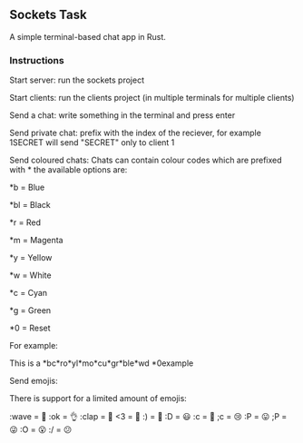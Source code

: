 ## Sockets Task

A simple terminal-based chat app in Rust.

### Instructions

Start server: run the sockets project

Start clients: run the clients project (in multiple terminals for multiple clients)

Send a chat: write something in the terminal and press enter

Send private chat: prefix with the index of the reciever, for example 1SECRET will send "SECRET" only to client 1

Send coloured chats: Chats can contain colour codes which are prefixed with \* the available options are:

\*b = Blue

\*bl = Black

\*r = Red

\*m = Magenta

\*y = Yellow

\*w = White

\*c = Cyan

\*g = Green

\*0 = Reset

For example:

This is a \*bc\*ro\*yl\*mo\*cu\*gr\*ble\*wd \*0example

Send emojis:

There is support for a limited amount of emojis:

:wave = 👋
:ok = 👌
:clap = 👏
<3 = 💓
:) = 🙂
:D = 😃
:c = 🙁
;c = 😢
:P = 😛
;P = 😜
:O = 😮
:/ = 😕
